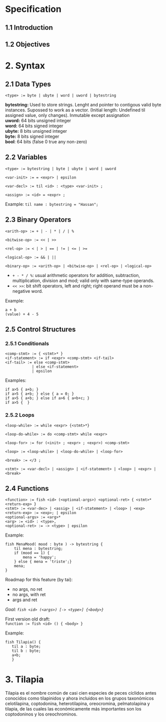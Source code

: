 # Specification

## 1.1 Introduction

## 1.2 Objectives

# 2. Syntax

## 2.1 Data Types

```<type> := byte | ubyte | word | uword | bytestring```  

**bytestring:** Used to store strings. Lenght and pointer to contigous valid byte instances. Supossed to work as a vector. (Initial length: Undefined til assigned value, only changes). Inmutable except assignation  
**uword:** 64 bits unsigned integer  
**word:** 64 bits signed integer  
**ubyte:** 8 bits unsigned integer  
**byte:** 8 bits signed integer  
**bool**: 64 bits (false 0 true any non-zero)  

## 2.2 Variables

```
<type> := bytestring | byte | ubyte | word | uword

<var-init> := = <expr> | epsilon

<var-decl> := til <id> : <type> <var-init> ;

<assign> := <id> = <expr> ;
```      

Example:
```til name : bytestring = "Hassan";```   

## 2.3 Binary Operators

```
<arith-op> := + | - | * | / | %

<bitwise-op> := << | >>

<rel-op> := < | > | == | != | <= | >=

<logical-op> := && | || 

<binary-op> := <arith-op> | <bitwise-op> | <rel-op> | <logical-op>
```

- `+ - * / %`: usual arithmetic operators for addition, subtraction, multiplication, division and mod; valid only with same-type operands.
- `<< >>`: bit shift operators, left and right; right operand must be a non-negative word.


Example:   
```
a + b
(value) + 4 - 5

```  

## 2.5 Control Structures
### 2.5.1 Conditionals

```
<comp-stmt> := { <stmt>* }
<if-statement> := if <expr> <comp-stmt> <if-tail>
<if-tail> := else <comp-stmt> 
            | else <if-statement> 
            | epsilon
```  

Examples:
```
if a>5 { a+b; } 
if a>5 { a+b; } else { a = 0; }
if a>5 { a+b; } else if a>6 { a+b+c; }
if a>5 {  }
```   


### 2.5.2 Loops

```
<loop-while> := while <expr> {<stmt>*}

<loop-do-while> := do <comp-stmt> while <expr>

<loop-for> := for (<init> ; <expr> ; <expr>) <comp-stmt>

<loop> := <loop-while> | <loop-do-while> | <loop-for>

<break> := </3 ;

<stmt> := <var-decl> | <assign> | <if-statement> | <loop> | <expr> | <break>
```  


## 2.4 Functions

```
<function> := fish <id> (<optional-args>) <optional-ret> { <stmt>* <return-exp> }
<stmt> := <var-dec> | <assig> | <if-statement> | <loop> | <exp>
<return-exp> := <exp>; | epsilon
<optional-args> := <arg>* 
<arg> := <id> : <type>,
<optional-ret> := -> <type> | epsilon
```  

Example:
```
fish MenaMood( mood : byte ) -> bytestring {
    til mena : bytestring; 
    if (mood == 1) {
        mena = 'happy';
    } else { mena = 'triste';}
    mena;
}
```  

Roadmap for this feature (by tai):  
- no args, no ret  
- no args, with ret  
- args and ret  

_Goal: `fish <id> (<args>) [-> <type>] {<body>}`_  

First version old draft:   
```function := fish <id> () { <body> }```

Example:  
 ```
fish Tilapia() { 
    til a : byte; 
    til b : byte; 
    a+b; 
    }
```   


# 3. Tilapia

Tilapia es el nombre común de casi cien especies de peces cíclidos antes conocidos como tilapinidos y ahora incluidos en los grupos taxonómicos celotilapina, coptodonina, heterotilapina, oreocromina, pelmatolapina y tilapia, de las cuales las económicamente más importantes son los coptodoninos y los oreochrominos.  
